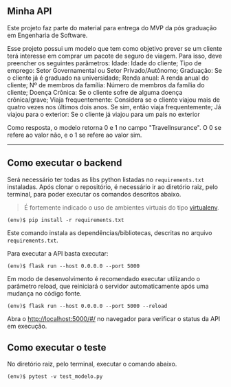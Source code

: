 ## Minha API

Este projeto faz parte do material para entrega do MVP da pós graduação em Engenharia de Software.

Esse projeto possui um modelo que tem como objetivo prever se um cliente terá interesse em comprar um pacote de seguro de viagem.
Para isso, deve preencher os seguintes parâmetros:
Idade: Idade do cliente;
Tipo de emprego: Setor Governamental ou Setor Privado/Autônomo;
Graduação: Se o cliente já é graduado na universidade;
Renda anual: A renda anual do cliente;
Nº de membros da família: Número de membros da família do cliente;
Doença Crônica: Se o cliente sofre de alguma doença crônica/grave;
Viaja frequentemente: Considera se o cliente viajou mais de quatro vezes nos últimos dois anos. Se sim, então viaja frequentemente;
Já viajou para o exterior: Se o cliente já viajou para um país no exterior

Como resposta, o modelo retorna 0 e 1 no campo "TravelInsurance". O 0 se refere ao valor não, e o 1 se refere ao valor sim.

---
## Como executar o backend


Será necessário ter todas as libs python listadas no `requirements.txt` instaladas.
Após clonar o repositório, é necessário ir ao diretório raiz, pelo terminal, para poder executar os comandos descritos abaixo.

> É fortemente indicado o uso de ambientes virtuais do tipo [virtualenv](https://virtualenv.pypa.io/en/latest/installation.html).

```
(env)$ pip install -r requirements.txt
```

Este comando instala as dependências/bibliotecas, descritas no arquivo `requirements.txt`.

Para executar a API  basta executar:

```
(env)$ flask run --host 0.0.0.0 --port 5000
```

Em modo de desenvolvimento é recomendado executar utilizando o parâmetro reload, que reiniciará o servidor
automaticamente após uma mudança no código fonte. 

```
(env)$ flask run --host 0.0.0.0 --port 5000 --reload
```

Abra o [http://localhost:5000/#/](http://localhost:5000/#/) no navegador para verificar o status da API em execução.


## Como executar o teste
No diretório raiz, pelo terminal, executar o comando abaixo.

```
(env)$ pytest -v test_modelo.py
```
